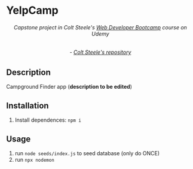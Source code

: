 # YelpCamp
 ###### <div align="center">Capstone project in Colt Steele's [Web Developer Bootcamp](https://www.udemy.com/course/the-web-developer-bootcamp/) course on Udemy</div>
 ###### <div align="center">- [Colt Steele's repository](https://github.com/Colt/YelpCamp)
</div>


## Description

Campground Finder app
(**description to be edited**)

## Installation

1. Install dependences: `npm i`

## Usage

1. run `node seeds/index.js` to seed database (only do ONCE)
2. run `npx nodemon`